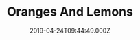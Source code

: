 ---
date: 2019-04-24T09:44:49.000Z
title: Oranges And Lemons
latitude: 51.96875860368734
longitude: 1.0225962037418939
category: checkin
---